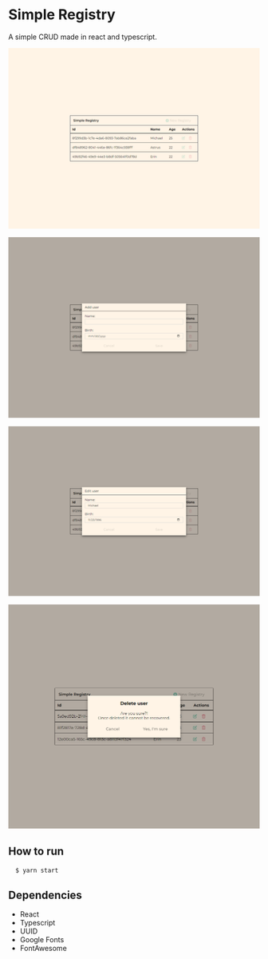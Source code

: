 # Simple Registry
A simple CRUD made in react and typescript.

![registry display](./readme-media//registry-display.png)

![registry add user](./readme-media//registry-addUser.png)

![registry edit user](./readme-media//registry-editUser.png)

![registry delete user](./readme-media//registry-deleteUser.png)

## How to run
```console
  $ yarn start
```


## Dependencies
- React
- Typescript
- UUID
- Google Fonts
- FontAwesome